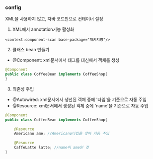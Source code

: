### config

XML을 사용하지 않고, 자바 코드만으로 컨테이너 설정


1. XML에서 annotation기능 활성화
```
<context:component-scan base-package="패키지명"/>
```

2. 클래스 bean 만들기
- @Component: xml문서에서 <bean>태그를 대신해서 객체를 생성

```java
@Component
public class CoffeeBean implements CoffeeShop{
}
```

3. 의존성 주입
- @Autowired: xml문서에서 생선된 객체 중에 '타입'을 기준으로 자동 주입
- @Resource: xml문서에서 생성된 객체 중에 'name'을 기준으로 자동 주입
```java
@Component
public class CoffeeBean implements CoffeeShop{
	
	@Resource
	Americano ame; //Americano타입을 찾아 자동 주입
	
	@Resource
	CaffeLatte latte; //name이 ame인 것
}
```
